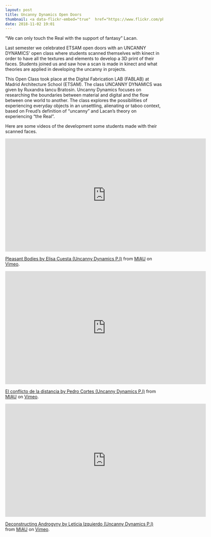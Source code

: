 ```yaml
---
layout: post
title: Uncanny Dynamics Open Doors
thumbnail: <a data-flickr-embed="true"  href="https://www.flickr.com/photos/138029137@N04/44768961935/in/dateposted/" title="web_siIMG_4323"><img src="https://farm5.staticflickr.com/4871/44768961935_b0f7af7f6b_o.jpg" width="1280" height="853" alt="web_siIMG_4323"></a><script async src="//embedr.flickr.com/assets/client-code.js" charset="utf-8"></script>
date: 2018-11-02 19:01
---
```


“We can only touch the Real with the support of fantasy” Lacan.

Last semester we celebrated ETSAM open doors with an UNCANNY DYNAMICS' open class where students scanned themselves with kinect in order to have all the textures and elements to develop a 3D print of their faces. Students joined us and saw how a scan is made in kinect and what theories are applied in developing the uncanny in projects.

This Open Class took place at the Digital Fabrication LAB (FABLAB) at Madrid Architecture School (ETSAM). The class UNCANNY DYNAMICS was given by Ruxandra Iancu Bratosin. Uncanny Dynamics focuses on researching the boundaries between material and digital and the flow between one world to another. The class explores the possibilities of experiencing everyday objects in an unsettling, alienating or taboo context, based on Freud’s definition of “uncanny” and Lacan’s theory on experiencing “the Real”.

Here are some videos of the development some students made with their scanned faces.

<iframe src="https://player.vimeo.com/video/298623829" width="640" height="360" frameborder="0" webkitallowfullscreen mozallowfullscreen allowfullscreen></iframe>
<p><a href="https://vimeo.com/298623829">Pleasant Bodies by Elisa Cuesta (Uncanny Dynamics P.I)</a> from <a href="https://vimeo.com/user68758660">MIAU</a> on <a href="https://vimeo.com">Vimeo</a>.</p>

<iframe src="https://player.vimeo.com/video/298626282" width="640" height="360" frameborder="0" webkitallowfullscreen mozallowfullscreen allowfullscreen></iframe>
<p><a href="https://vimeo.com/298626282">El conflicto de la distancia by Pedro Cortes (Uncanny Dynamics P.I)</a> from <a href="https://vimeo.com/user68758660">MIAU</a> on <a href="https://vimeo.com">Vimeo</a>.</p>

<iframe src="https://player.vimeo.com/video/298626494" width="640" height="360" frameborder="0" webkitallowfullscreen mozallowfullscreen allowfullscreen></iframe>
<p><a href="https://vimeo.com/298626494">Deconstructing Androgyny by Leticia Izquierdo (Uncanny Dynamics P.I)</a> from <a href="https://vimeo.com/user68758660">MIAU</a> on <a href="https://vimeo.com">Vimeo</a>.</p>
